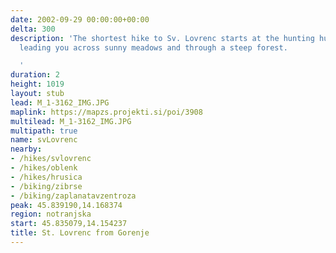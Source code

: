 ```yaml
---
date: 2002-09-29 00:00:00+00:00
delta: 300
description: 'The shortest hike to Sv. Lovrenc starts at the hunting hut above Gorenje,
  leading you across sunny meadows and through a steep forest.

  '
duration: 2
height: 1019
layout: stub
lead: M_1-3162_IMG.JPG
maplink: https://mapzs.projekti.si/poi/3908
multilead: M_1-3162_IMG.JPG
multipath: true
name: svLovrenc
nearby:
- /hikes/svlovrenc
- /hikes/oblenk
- /hikes/hrusica
- /biking/zibrse
- /biking/zaplanatavzentroza
peak: 45.839190,14.168374
region: notranjska
start: 45.835079,14.154237
title: St. Lovrenc from Gorenje
---
```

